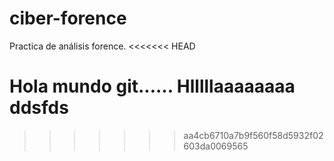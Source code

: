 # ciber-forence
Practica de análisis forence.
<<<<<<< HEAD

Hola mundo git......
Hlllllaaaaaaaa
ddsfds
=======
>>>>>>> aa4cb6710a7b9f560f58d5932f02603da0069565
